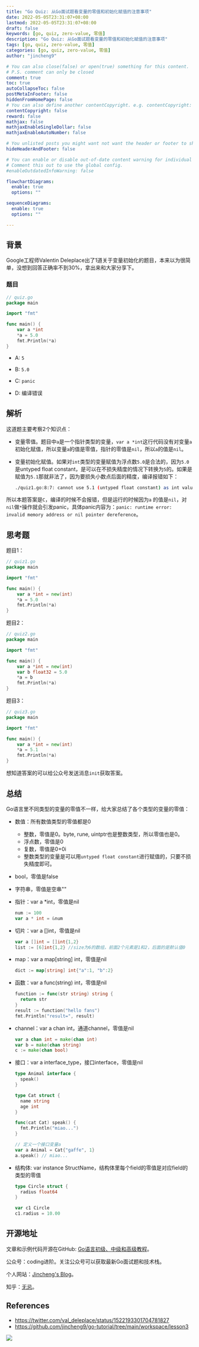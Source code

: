 ```yaml
---
title: "Go Quiz: 从Go面试题看变量的零值和初始化赋值的注意事项"
date: 2022-05-05T23:31:07+08:00
lastmod: 2022-05-05T23:31:07+08:00
draft: false
keywords: [go, quiz, zero-value, 零值]
description: "Go Quiz: 从Go面试题看变量的零值和初始化赋值的注意事项"
tags: [go, quiz, zero-value, 零值]
categories: [go, quiz, zero-value, 零值]
author: "jincheng9"

# You can also close(false) or open(true) something for this content.
# P.S. comment can only be closed
comment: true
toc: true
autoCollapseToc: false
postMetaInFooter: false
hiddenFromHomePage: false
# You can also define another contentCopyright. e.g. contentCopyright: "This is another copyright."
contentCopyright: false
reward: false
mathjax: false
mathjaxEnableSingleDollar: false
mathjaxEnableAutoNumber: false

# You unlisted posts you might want not want the header or footer to show
hideHeaderAndFooter: false

# You can enable or disable out-of-date content warning for individual post.
# Comment this out to use the global config.
#enableOutdatedInfoWarning: false

flowchartDiagrams:
  enable: true
  options: ""

sequenceDiagrams: 
  enable: true
  options: ""

---
```


##  背景

Google工程师Valentin Deleplace出了1道关于变量初始化的题目，本来以为很简单，没想到回答正确率不到30%，拿出来和大家分享下。

### 题目

```go
// quiz.go
package main

import "fmt"

func main() {
	var a *int
	*a = 5.0
	fmt.Println(*a)
}
```

* A: `5`

* B: `5.0 `

* C: `panic`

* D: 编译错误



## 解析

这道题主要考察2个知识点：

* 变量零值。题目中`a`是一个指针类型的变量，`var a *int`这行代码没有对变量`a`初始化赋值，所以变量`a`的值是零值，指针的零值是`nil`，所以`a`的值是`nil`。

* 变量初始化赋值。如果对`int`类型的变量赋值为浮点数`5.0`是合法的，因为`5.0`是untyped float constant，是可以在不损失精度的情况下转换为`5`的。如果是赋值为`5.1`那就非法了，因为要损失小数点后面的精度，编译报错如下：

  ```bash
  ./quiz1.go:8:7: cannot use 5.1 (untyped float constant) as int value in assignment (truncated)
  ```

所以本题答案是`C`，编译的时候不会报错，但是运行的时候因为`a` 的值是`nil`，对`nil`做`*`操作就会引发panic，具体panic内容为：`panic: runtime error: invalid memory address or nil pointer dereference`。



##  思考题

题目1：

``` go
// quiz1.go
package main

import "fmt"

func main() {
	var a *int = new(int)
	*a = 5.0
	fmt.Println(*a)
}
```

题目2：

```go
// quiz2.go
package main

import "fmt"

func main() {
	var a *int = new(int)
	var b float32 = 5.0
	*a = b
	fmt.Println(*a)
}
```

题目3：

```go
// quiz3.go
package main

import "fmt"

func main() {
	var a *int = new(int)
	*a = 5.1
	fmt.Println(*a)
}
```

想知道答案的可以给公众号发送消息`init`获取答案。



## 总结

Go语言里不同类型的变量的零值不一样，给大家总结了各个类型的变量的零值：

* 数值：所有数值类型的零值都是0

  * 整数，零值是0。byte, rune, uintptr也是整数类型，所以零值也是0。
  * 浮点数，零值是0
  * 复数，零值是0+0i
  * 整数类型的变量是可以用`untyped float constant`进行赋值的，只要不损失精度即可。

* bool，零值是false

* 字符串，零值是空串""

* 指针：var a *int，零值是nil

  ```go
  num := 100
  var a * int = &num
  ```

* 切片：var a []int，零值是nil

  ```go
  var a []int = []int{1,2}
  list := [6]int{1,2} //size为6的数组，前面2个元素是1和2，后面的是默认值0
  ```

* map：var a map[string] int，零值是nil

  ```go
  dict := map[string] int{"a":1, "b":2}
  ```

* 函数：var a func(string) int，零值是nil

  ```go
  function := func(str string) string {
    return str
  }
  result := function("hello fans")
  fmt.Println("result=", result)
  ```

* channel：var a chan int，通道channel，零值是nil

  ```go
  var a chan int = make(chan int)
  var b = make(chan string)
  c := make(chan bool)
  ```

* 接口：var a interface_type，接口interface，零值是nil

  ```go
  type Animal interface {
    speak()
  }
  
  type Cat struct {
    name string
    age int
  }
  
  func(cat Cat) speak() {
    fmt.Println("miao...")
  }
  
  // 定义一个接口变量a
  var a Animal = Cat{"gaffe", 1}
  a.speak() // miao...
  ```

* 结构体:  var instance StructName，结构体里每个field的零值是对应field的类型的零值

  ```go
  type Circle struct {
    radius float64
  }
  
  var c1 Circle
  c1.radius = 10.00
  ```



## 开源地址

文章和示例代码开源在GitHub: [Go语言初级、中级和高级教程](https://github.com/jincheng9/go-tutorial)。

公众号：coding进阶。关注公众号可以获取最新Go面试题和技术栈。

个人网站：[Jincheng's Blog](https://jincheng9.github.io/)。

知乎：[无忌](https://www.zhihu.com/people/thucuhkwuji)。



## References

* https://twitter.com/val_deleplace/status/1522193301704781827
* https://github.com/jincheng9/go-tutorial/tree/main/workspace/lesson3

![](/img/wechat.png)

